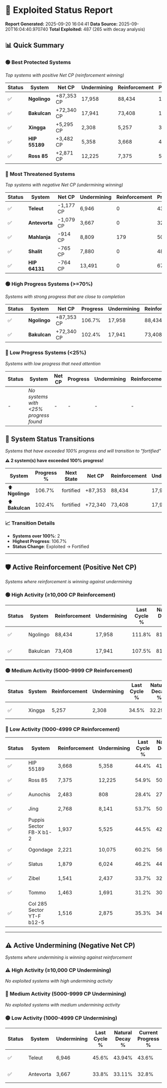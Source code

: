 # 🌟 Exploited Status Report

**Report Generated:** 2025-09-20 16:04:41
**Data Source:** 2025-09-20T16:04:40.970740
**Total Exploited:** 487 (265 with decay analysis)

## 📊 Quick Summary

### 🟢 **Best Protected Systems**
*Top systems with positive Net CP (reinforcement winning)*

| Status | System | Net CP | Undermining | Reinforcement | Progress |
|--------|--------|--------|-------------|---------------|----------|
| ✅ | **Ngolingo** | +87,353 CP | 17,958 | 88,434 | 106.7% |
| ✅ | **Bakulcan** | +72,340 CP | 17,941 | 73,408 | 102.4% |
| ✅ | **Xingga** | +5,295 CP | 2,308 | 5,257 | 33.8% |
| ✅ | **HIP 55189** | +3,482 CP | 5,358 | 3,668 | 42.9% |
| ✅ | **Ross 85** | +2,871 CP | 12,225 | 7,375 | 51.4% |

### 🔴 **Most Threatened Systems**
*Top systems with negative Net CP (undermining winning)*

| Status | System | Net CP | Undermining | Reinforcement | Progress |
|--------|--------|--------|-------------|---------------|----------|
| ✅ | **Teleut** | -1,177 CP | 6,946 | 0 | 43.6% |
| ✅ | **Antevorta** | -1,079 CP | 3,667 | 0 | 32.8% |
| ✅ | **Mahlanja** | -914 CP | 8,809 | 179 | 50.3% |
| ✅ | **Shalit** | -765 CP | 7,880 | 0 | 48.3% |
| ✅ | **HIP 64131** | -764 CP | 13,491 | 0 | 67.4% |

### 🟢 **High Progress Systems (>=70%)**
*Systems with strong progress that are close to completion*

| Status | System | Net CP | Progress | Undermining | Reinforcement |
|--------|--------|--------|----------|-------------|---------------|
| ✅ | **Ngolingo** | +87,353 CP | 106.7% | 17,958 | 88,434 |
| ✅ | **Bakulcan** | +72,340 CP | 102.4% | 17,941 | 73,408 |

### 🔴 **Low Progress Systems (<25%)**
*Systems with low progress that need attention*

| Status | System | Net CP | Progress | Undermining | Reinforcement |
|--------|--------|--------|----------|-------------|---------------|
| - | *No systems with <25% progress found* | - | - | - | - |
## 🔄 System Status Transitions  
*Systems that have exceeded 100% progress and will transition to "fortified"*

**⚠️ 2 system(s) have exceeded 100% progress!**

| System | Progress % | Next State | Net CP | Reinforcement | Undermining | 
|--------|------------|-------------|--------|---------------|-------------|
| ⬆️ **Ngolingo** | 106.7% | fortified | +87,353 | 88,434 | 17,958 |
| ⬆️ **Bakulcan** | 102.4% | fortified | +72,340 | 73,408 | 17,941 |

### 📈 Transition Details
- **Systems over 100%**: 2
- **Highest Progress**: 106.7%
- **Status Change**: Exploited → Fortified

---

## 🛡️ Active Reinforcement (Positive Net CP)
*Systems where reinforcement is winning against undermining*

### 🟢 High Activity (≥10,000 CP Reinforcement)

| Status | System | Reinforcement | Undermining | Last Cycle % | Natural Decay % | Current Progress % | Current CP | Net CP | Activity |
|--------|--------|---------------|-------------|--------------|-----------------|-------------------|------------|--------|----------|
| ✅ | Ngolingo | 88,434 | 17,958 | 111.8% | 81.74% | 106.7% | 373,450 | +87,353 | 🟢 High Reinforcement |
| ✅ | Bakulcan | 73,408 | 17,941 | 107.5% | 81.73% | 102.4% | 358,400 | +72,340 | 🟢 High Reinforcement |

### 🟡 Medium Activity (5000-9999 CP Reinforcement)

| Status | System | Reinforcement | Undermining | Last Cycle % | Natural Decay % | Current Progress % | Current CP | Net CP | Activity |
|--------|--------|---------------|-------------|--------------|-----------------|-------------------|------------|--------|----------|
| ✅ | Xingga | 5,257 | 2,308 | 34.5% | 32.29% | 33.8% | 118,299 | +5,295 | 🟡 Medium Reinforcement |

### 🔴 Low Activity (1000-4999 CP Reinforcement)

| Status | System | Reinforcement | Undermining | Last Cycle % | Natural Decay % | Current Progress % | Current CP | Net CP | Activity |
|--------|--------|---------------|-------------|--------------|-----------------|-------------------|------------|--------|----------|
| ✅ | HIP 55189 | 3,668 | 5,358 | 44.4% | 41.91% | 42.9% | 150,150 | +3,482 | 🔵 Low Reinforcement |
| ✅ | Ross 85 | 7,375 | 12,225 | 54.9% | 50.58% | 51.4% | 179,900 | +2,871 | 🔵 Low Reinforcement |
| ✅ | Aunochis | 2,483 | 808 | 28.4% | 27.46% | 28.2% | 98,699 | +2,602 | 🔵 Low Reinforcement |
| ✅ | Jing | 2,768 | 8,141 | 53.7% | 50.72% | 51.4% | 179,900 | +2,388 | 🔵 Low Reinforcement |
| ✅ | Puppis Sector FB-X b1-2 | 1,937 | 5,525 | 44.5% | 42.41% | 42.9% | 150,150 | +1,731 | 🔵 Low Reinforcement |
| ✅ | Ogondage | 2,221 | 10,075 | 60.2% | 56.81% | 57.3% | 200,549 | +1,699 | 🔵 Low Reinforcement |
| ✅ | Slatus | 1,879 | 6,024 | 46.2% | 44.03% | 44.5% | 155,750 | +1,651 | 🔵 Low Reinforcement |
| ✅ | Zibel | 1,541 | 2,437 | 33.7% | 32.56% | 33.0% | 115,500 | +1,531 | 🔵 Low Reinforcement |
| ✅ | Tommo | 1,463 | 1,691 | 31.2% | 30.26% | 30.7% | 107,450 | +1,524 | 🔵 Low Reinforcement |
| ✅ | Col 285 Sector YT-F b12-5 | 1,516 | 2,875 | 35.3% | 34.07% | 34.5% | 120,749 | +1,511 | 🔵 Low Reinforcement |


---

## ⚠️ Active Undermining (Negative Net CP)
*Systems where undermining is winning against reinforcement*

### ⚠️ High Activity (≥10,000 CP Undermining)

*No exploited systems with high undermining activity*

### 🔶 Medium Activity (5000-9999 CP Undermining)

*No exploited systems with medium undermining activity*

### 🟡 Low Activity (1000-4999 CP Undermining)

| Status | System | Undermining | Last Cycle % | Natural Decay % | Current Progress % | Reinforcement | Current CP | Net CP | Activity |
|--------|--------|-------------|--------------|-----------------|-------------------|---------------|------------|--------|----------|
| ✅ | Teleut | 6,946 | 45.6% | 43.94% | 43.6% | 0 | 152,600 | -1,177 | 🟡 Low Undermining |
| ✅ | Antevorta | 3,667 | 33.8% | 33.11% | 32.8% | 0 | 114,799 | -1,079 | 🟡 Low Undermining |
